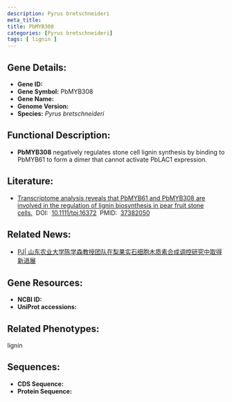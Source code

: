 ```yaml
---
description: Pyrus bretschneideri
meta_title:
title: PbMYB308
categories: [Pyrus bretschneideri]
tags: [ lignin ]
---
```


## Gene Details:
- **Gene ID:**	[]()
- **Gene Symbol:** PbMYB308
- **Gene Name:** 
- **Genome Version:** []()
- **Species:** *Pyrus bretschneideri*

## Functional Description:
   -  **PbMYB308** negatively regulates stone cell lignin synthesis by binding to PbMYB61 to form a dimer that cannot activate PbLAC1 expression.

## Literature:
   - [Transcriptome analysis reveals that PbMYB61 and PbMYB308 are involved in the regulation of lignin biosynthesis in pear fruit stone cells.]( https://onlinelibrary.wiley.com/doi/10.1111/tpj.16372)&nbsp;&nbsp;DOI:&nbsp;&nbsp;[10.1111/tpj.16372](https://onlinelibrary.wiley.com/doi/10.1111/tpj.16372)&nbsp;&nbsp;PMID:&nbsp;&nbsp;[37382050](https://pubmed.ncbi.nlm.nih.gov/37382050/)

## Related News:
   - [​PJ| 山东农业大学陈学森教授团队在梨果实石细胞木质素合成调控研究中取得新进展](https://mp.weixin.qq.com/s/DKCoKhQ_J3syXLU1qlCudw)

## Gene Resources:
- **NCBI ID:** [](https://www.ncbi.nlm.nih.gov/gene/?term=)
- **UniProt accessions:** [](https://www.uniprot.org/uniprotkb//entry)

## Related Phenotypes:
lignin

## Sequences:
- **CDS Sequence:**
- **Protein Sequence:**
